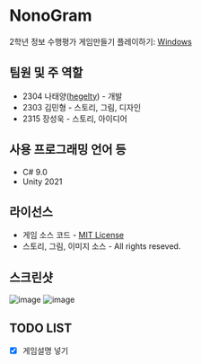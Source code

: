 # NonoGram
2학년 정보 수행평가 게임만들기
플레이하기: [Windows](https://github.com/hegelty/NonoGram/releases/download/v1.0.2/NonoGramSetup.exe)

## 팀원 및 주 역할
* 2304 나태양([hegelty](https://github.com/hegelty)) - 개발
* 2303 김민형 - 스토리, 그림, 디자인
* 2315 장성욱 - 스토리, 아이디어

## 사용 프로그래밍 언어 등
* C# 9.0
* Unity 2021

## 라이선스
* 게임 소스 코드 - [MIT License](/LICENSE)
* 스토리, 그림, 이미지 소스 - All rights reseved.

## 스크린샷
![image](https://user-images.githubusercontent.com/73592868/172379697-f3a9122e-4a16-4f10-a742-8e2d0bbb1991.png)
![image](https://user-images.githubusercontent.com/73592868/172379805-0caf819a-9368-4554-b38c-c82e1079106b.png)

## TODO LIST
 * [x] 게임설명 넣기
